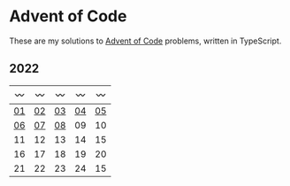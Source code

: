 # Advent of Code

These are my solutions to [Advent of Code](https://adventofcode.com) problems, written in TypeScript.

## 2022

| :wavy_dash: | :wavy_dash: | :wavy_dash: | :wavy_dash: | :wavy_dash: |
|-|-|-|-|-|
| [01](2022/day01) | [02](2022/day02) | [03](2022/day03) | [04](2022/day04) | [05](2022/day05) |
| [06](2022/day06) | [07](2022/day07) | [08](2022/day08) | 09 | 10 |
| 11 | 12 | 13 | 14 | 15 |
| 16 | 17 | 18 | 19 | 20 |
| 21 | 22 | 23 | 24 | 15 |
